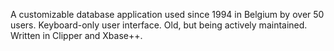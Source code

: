A customizable database application used since 1994 in Belgium by over 50 users. Keyboard-only user interface. Old, but being actively maintained. Written in Clipper and Xbase++.